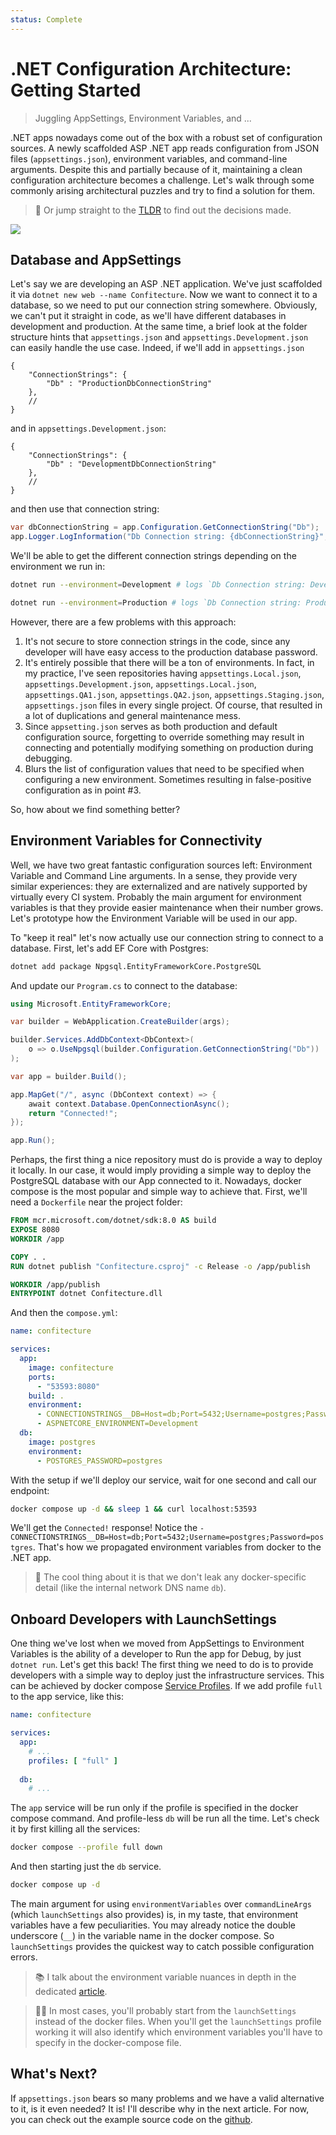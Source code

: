 ```yaml
---
status: Complete
---
```


# .NET Configuration Architecture: Getting Started

> Juggling AppSettings, Environment Variables, and ...

.NET apps nowadays come out of the box with a robust set of configuration sources. A newly scaffolded ASP .NET app reads configuration from JSON files (`appsettings.json`), environment variables, and command-line arguments. Despite this and partially because of it, maintaining a clean configuration architecture becomes a challenge. Let's walk through some commonly arising architectural puzzles and try to find a solution for them.

> 🤷 Or jump straight to the [TLDR](#tldr) to find out the decisions made.

![](thumb.png)

## Database and AppSettings

Let's say we are developing an ASP .NET application. We've just scaffolded it via `dotnet new web --name Confitecture`. Now we want to connect it to a database, so we need to put our connection string somewhere. Obviously, we can't put it straight in code, as we'll have different databases in development and production. At the same time, a brief look at the folder structure hints that `appsettings.json` and `appsettings.Development.json` can easily handle the use case. Indeed, if we'll add in `appsettings.json`

```jsonc
{
    "ConnectionStrings": {
        "Db" : "ProductionDbConnectionString"
    },
    // 
}
```

and in `appsettings.Development.json`:

```jsonc
{
    "ConnectionStrings": {
        "Db" : "DevelopmentDbConnectionString"
    },
    // 
}
```

and then use that connection string:

```csharp
var dbConnectionString = app.Configuration.GetConnectionString("Db");
app.Logger.LogInformation("Db Connection string: {dbConnectionString}", dbConnectionString);
```

We'll be able to get the different connection strings depending on the environment we run in:

```sh
dotnet run --environment=Development # logs `Db Connection string: DevelopmentDbConnectionString`
```

```sh
dotnet run --environment=Production # logs `Db Connection string: ProductionDbConnectionString`
```

However, there are a few problems with this approach:

1. It's not secure to store connection strings in the code, since any developer will have easy access to the production database password.
2. It's entirely possible that there will be a ton of environments. In fact, in my practice, I've seen repositories having `appsettings.Local.json`, `appsettings.Development.json`, `appsettings.Local.json`, `appsettings.QA1.json`, `appsettings.QA2.json`, `appsettings.Staging.json`, `appsettings.json` files in every single project. Of course, that resulted in a lot of duplications and general maintenance mess.
3. Since `appsetting.json` serves as both production and default configuration source, forgetting to override something may result in connecting and potentially modifying something on production during debugging.
4. Blurs the list of configuration values that need to be specified when configuring a new environment. Sometimes resulting in false-positive configuration as in point #3.

So, how about we find something better?

## Environment Variables for Connectivity

Well, we have two great fantastic configuration sources left: Environment Variable and Command Line arguments. In a sense, they provide very similar experiences: they are externalized and are natively supported by virtually every CI system. Probably the main argument for environment variables is that they provide easier maintenance when their number grows. Let's prototype how the Environment Variable will be used in our app.

To "keep it real" let's now actually use our connection string to connect to a database.
First, let's add EF Core with Postgres:

```sh
dotnet add package Npgsql.EntityFrameworkCore.PostgreSQL
```

And update our `Program.cs` to connect to the database:

```csharp
using Microsoft.EntityFrameworkCore;

var builder = WebApplication.CreateBuilder(args);

builder.Services.AddDbContext<DbContext>(
    o => o.UseNpgsql(builder.Configuration.GetConnectionString("Db"))
);

var app = builder.Build();

app.MapGet("/", async (DbContext context) => {
    await context.Database.OpenConnectionAsync();
    return "Connected!";
});

app.Run();
```

Perhaps, the first thing a nice repository must do is provide a way to deploy it locally. In our case, it would imply providing a simple way to deploy the PostgreSQL database with our App connected to it. Nowadays, docker compose is the most popular and simple way to achieve that. First, we'll need a `Dockerfile` near the project folder:

```Dockerfile
FROM mcr.microsoft.com/dotnet/sdk:8.0 AS build
EXPOSE 8080
WORKDIR /app

COPY . .
RUN dotnet publish "Confitecture.csproj" -c Release -o /app/publish

WORKDIR /app/publish
ENTRYPOINT dotnet Confitecture.dll
```

And then the `compose.yml`:

```yml
name: confitecture

services:
  app:
    image: confitecture
    ports:
      - "53593:8080"
    build: .
    environment:
      - CONNECTIONSTRINGS__DB=Host=db;Port=5432;Username=postgres;Password=postgres
      - ASPNETCORE_ENVIRONMENT=Development
  db:
    image: postgres
    environment:
      - POSTGRES_PASSWORD=postgres
```

With the setup if we'll deploy our service, wait for one second and call our endpoint:

```sh
docker compose up -d && sleep 1 && curl localhost:53593
```

We'll get the `Connected!` response! Notice the `- CONNECTIONSTRINGS__DB=Host=db;Port=5432;Username=postgres;Password=postgres`. That's how we propagated environment variables from docker to the .NET app. 

> 💪 The cool thing about it is that we don't leak any docker-specific detail (like the internal network DNS name `db`).

## Onboard Developers with LaunchSettings

One thing we've lost when we moved from AppSettings to Environment Variables is the ability of a developer to Run the app for Debug, by just `dotnet run`. Let's get this back! The first thing we need to do is to provide developers with a simple way to deploy just the infrastructure services. This can be achieved by docker compose [Service Profiles](https://docs.docker.com/compose/profiles/). If we add profile `full` to the app service, like this:

```yaml
name: confitecture

services:
  app:
    # ...
    profiles: [ "full" ]
      
  db:
    # ...
```

The `app` service will be run only if the profile is specified in the docker compose command. And profile-less `db` will be run all the time. Let's check it by first killing all the services:

```sh
docker compose --profile full down
```

And then starting just the `db` service.

```sh
docker compose up -d
```

The main argument for using `environmentVariables` over `commandLineArgs` (which `launchSettings` also provides) is, in my taste, that environment variables have a few peculiarities. You may already notice the double underscore (`__`) in the variable name in the docker compose. So `launchSettings` provides the quickest way to catch possible configuration errors.

> 📚 I talk about the environment variable nuances in depth in the dedicated [article](https://medium.com/p/d6b4ea6cff9f).

> ☝🏼 In most cases, you'll probably start from the `launchSettings` instead of the docker files. When you'll get the `launchSettings` profile working it will also identify which environment variables you'll have to specify in the docker-compose file.

## What's Next?

If `appsettings.json` bears so many problems and we have a valid alternative to it, is it even needed? It is! I'll describe why in the next article. For now, you can check out the example source code on the [github](https://github.com/astorDev/archi/tree/main/dotnet-config-sources/playground/Confitecture).
